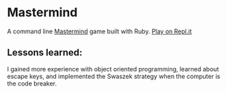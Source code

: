 # Mastermind
A command line [Mastermind](https://en.wikipedia.org/wiki/Mastermind_(board_game)) game built with Ruby. [Play on Repl.it](https://repl.it/@raptowitz/Mastermind#README.md)

## Lessons learned:
I gained more experience with object oriented programming, learned about escape keys, and implemented the Swaszek strategy when the computer is the code breaker. 
